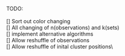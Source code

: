 TODO:\
\
[] Sort out color changing\
[] All changing of n(observations) and k(sets)\
[] implement alternative algorithms\
[] Allow reshuffle of observations\
[] Allow reshuffle of inital cluster positions\
